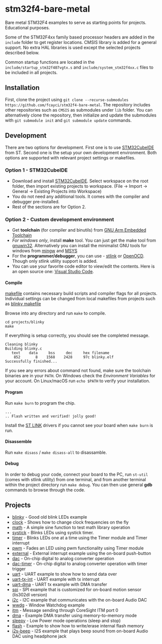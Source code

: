 # stm32f4-bare-metal

Bare metal STM32F4 examples to serve as starting points for projects. Educational purposes.

Some of the STM32F4xx family based processor headers are added in the `include` folder to get register locations. CMSIS library is added for a general support. No extra HAL libraries is used except the selected projects described below.

Common startup functions are located in the `include/startup_stm32f407vgtx.s` and `include/system_stm32f4xx.c` files to be included in all projects.

## Installation

First, clone the project using `git clone --recurse-submodules https://github.com/fcayci/stm32f4-bare-metal`. The repository includes other repositories such as `CMSIS` as submodules under `lib` folder. You can alternatively clone the repository, then initialize and update the submodules with `git submodule init` and `git submodule update` commands.

## Development

There are two options for development. First one is to use [STM32CubeIDE](https://www.st.com/en/development-tools/stm32cubeide.html) from ST. Second one is the setup your own development environment. Both options are supported with relevant project settings or makefiles.

### Option 1 - STM32CubeIDE

- Download and install [STM32CubeIDE](https://www.st.com/en/development-tools/stm32cubeide.html). Select workspace on the root folder, then import existing projects to workspace. (File -> Import -> General -> Existing Projects into Workspace)
- You do not need any additional tools. It comes with the compiler and debugger pre-installed.
- Rest of the sections are for Option 2.

### Option 2 - Custom development environment

- Get **toolchain** (for compiler and binutils) from [GNU Arm Embedded Toolchain](https://developer.arm.com/open-source/gnu-toolchain/gnu-rm/downloads)
- *For windows only*, install **make** tool. You can just get the make tool from [gnuwin32](http://gnuwin32.sourceforge.net/packages/make.htm). Alternatively you can install the minimalist GNU tools for windows from [mingw](https://mingw-w64.org/) and [MSYS](https://www.msys2.org/)
- For the **programmer/debugger**, you can use - [stlink](https://github.com/texane/stlink) or [OpenOCD](http://openocd.org/). Though only stlink utility support is added.
- You can use your favorite code editor to view/edit the contents. Here is an open source one: [Visual Studio Code](https://code.visualstudio.com/).

#### Compile

[makefile](projects/armf4.mk) contains necessary build scripts and compiler flags for all projects. Individual settings can be changed from local makefiles from projects such as [blinky makefile](projects/blinky/makefile)

Browse into any directory and run `make` to compile.

```
cd projects/blinky
make
```

If everything is setup correctly, you should see the completed message.
```
Cleaning blinky
Building blinky.c
   text    data     bss     dec     hex filename
    852	      8	   1568	   2428	    97c	blinky.elf
Successfully finished...
```

If you see any errors about command not found, make sure the toolchain binaries are in your `PATH`. On Windows check the *Environment Variables* for your account. On Linux/macOS run `echo $PATH` to verify your installation.

#### Program

Run `make burn` to program the chip.
```
...
.. Flash written and verified! jolly good!
```

Install the [ST LINK](https://www.st.com/en/development-tools/st-link-v2.html) drivers if you cannot see your board when `make burn` is run.

#### Disassemble

Run `make disass` / `make disass-all` to disassamble.

#### Debug

In order to debug your code, connect your board to the PC, run `st-util` (comes with stlink utility) from one terminal, and from another terminal within the project directory run `make debug`. You can then use general **gdb** commands to browse through the code.

## Projects

* [blinky](projects/blinky/) - Good old blink LEDs example
* [clock](projects/clock/) - Shows how to change clock frequencies on the fly
* [math](projects/math/) - A simple sine function to test math library operation
* [systick](projects/systick/) - Blinks LEDs using systick timer.
* [timer](projects/timer/) - Blinks LEDs one at a time using the Timer module and Timer interrupt
* [pwm](projects/pwm/) - Fades an LED using pwm functionality using Timer module
* [external](projects/external/) - External interrupt example using the on-board push-button
* [dac](projects/dac/) - On-chip digital to analog converter operation
* [dac-timer](projects/dac-timer/) - On-chip digital to analog converter operation with timer trigger
* [uart](projects/uart/) - UART example to show how to send data over
* [uart-tx-int](projects/uart-tx-int/) - UART example with tx interrupt
* [uart-dma](projects/uart-dma/) - UART tx example with DMA transfer
* [spi](projects/spi/) - SPI example that is customized for on-board motion sensor (lis302dl version)
* [i2c](projects/i2c/) - I2C example that communicates with the on-board Audio DAC
* [wwdg](projects/wwdg/) - Window Watchdog example
* [itm](projects/itm/) - Message sending through CoreSight ITM port 0
* [dma](projects/dma/) - Example DMA transfer using memory-to-memory mode
* [sleepy](projects/sleepy/) - Low Power mode operations (sleep and stop)
* [flash](projects/flash/) - Example to show how to write/erase internal flash memory
* [i2s-beep](projects/i2s-beep/) - I2S example that plays beep sound from on-board Audio DAC using headphone jack
